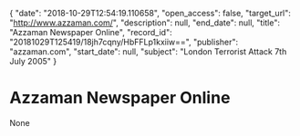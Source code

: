 {
  "date": "2018-10-29T12:54:19.110658", 
  "open_access": false, 
  "target_url": "http://www.azzaman.com/", 
  "description": null, 
  "end_date": null, 
  "title": "Azzaman Newspaper Online", 
  "record_id": "20181029T125419/18jh7cqny/HbFFLp1kxiiw==", 
  "publisher": "azzaman.com", 
  "start_date": null, 
  "subject": "London Terrorist Attack 7th July 2005"
}

# Azzaman Newspaper Online

None